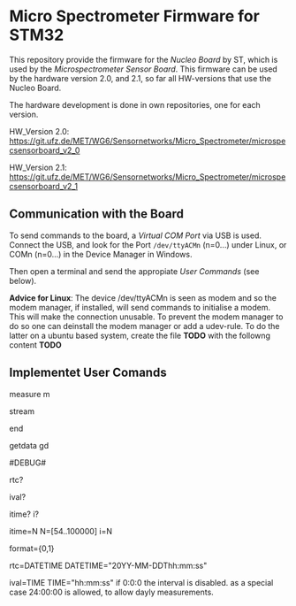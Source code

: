 Micro Spectrometer Firmware for STM32
=====================================

This repository provide the firmware for the *Nucleo Board* by ST, 
which is used by the *Microspectrometer Sensor Board*. This firmware can 
be used by the hardware version 2.0, and 2.1, so far all HW-versions that use
the Nucleo Board.

The hardware development is done in own repositories, one for each version.

HW_Version 2.0:
https://git.ufz.de/MET/WG6/Sensornetworks/Micro_Spectrometer/microspecsensorboard_v2_0

HW_Version 2.1:
https://git.ufz.de/MET/WG6/Sensornetworks/Micro_Spectrometer/microspecsensorboard_v2_1

Communication with the Board
----------------------------
To send commands to the board, a *Virtual COM Port* via USB is used.
Connect the USB, and look for the Port `/dev/ttyACMn` (n=0...) under Linux,
or COMn (n=0...) in the Device Manager in Windows. 

Then open a terminal and send the appropiate *User Commands* (see below).

**Advice for Linux**:
The device /dev/ttyACMn is seen as modem and so the modem manager, if installed,
will send commands to initialise a modem. This will make the connection unusable.
To prevent the modem manager to do so one can deinstall the modem manager or add
a udev-rule. To do the latter on a ubuntu based system, create the file **TODO**
with the followng content **TODO**

Implementet User Comands
------------------------

measure
m

stream

end

getdata
gd

#DEBUG#

rtc?

ival?

itime?
i?

itime=N N=[54..100000]
i=N

format={0,1}

rtc=DATETIME
DATETIME="20YY-MM-DDThh:mm:ss"

ival=TIME
TIME="hh:mm:ss"
if 0:0:0 the interval is disabled.
as a special case 24:00:00 is allowed, to allow dayly measurements.




